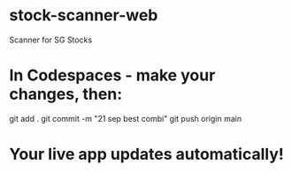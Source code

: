 # stock-scanner-web
Scanner for SG Stocks
# In Codespaces - make your changes, then:
git add .
git commit -m "21 sep best combi"
git push origin main
# Your live app updates automatically!